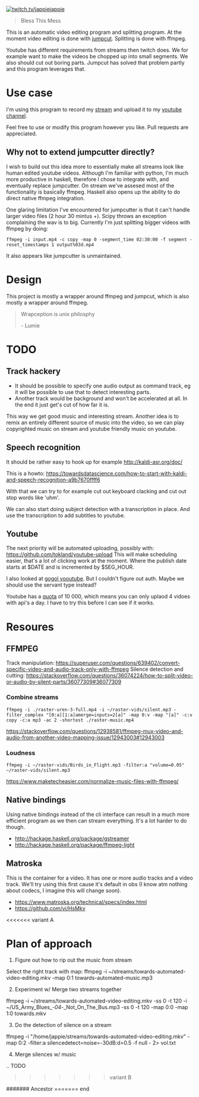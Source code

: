 [![twitch.tv/jappiejappie](https://img.shields.io/badge/twitch.tv-jappiejappie-purple?logo=twitch&style=for-the-badge)](https://www.twitch.tv/jappiejappie)

> Bless This Mess

This is an automatic video editing program and splitting
program.
At the moment video editing is done with [jumpcut](https://github.com/carykh/jumpcutter).
Splitting is done with ffmpeg.

Youtube has different requirements from streams then twitch does.
We for example want to make the videos be chopped up into
small segments.
We also should cut out boring parts.
Jumpcut has solved that problem partly and this program
leverages that.

# Use case
I'm using this program to record my [stream](https://www.twitch.tv/jappiejappie)
and upload it to my
[youtube channel](https://www.youtube.com/channel/UCQxmXSQEYyCeBC6urMWRPVw).

Feel free to use or modify this program however you like.
Pull requests are appreciated.

## Why not to extend jumpcutter directly?
I wish to build out this idea more to essentially
make all streams look like human edited youtube videos.
Although I'm familiar with python,
I'm much more productive in haskell,
therefore I chose to integrate with,
and eventually replace jumpcutter.
On stream we've assesed most of the functionality is basically
ffmpeg.
Haskell also opens up the ability to do direct native ffmpeg
integration.

One glaring limitation I've  encountered for jumpcutter is that
it can't handle larger video files (2 hour 30 mintus +).
Scipy throws an exception complaining the wav is to big.
Currently I'm just splitting bigger videos with ffmpeg by doing:

```shell
ffmpeg -i input.mp4 -c copy -map 0 -segment_time 02:30:00 -f segment -reset_timestamps 1 output%03d.mp4
```

It also appears like jumpcutter is unmaintained.

# Design
This project is mostly a wrapper around ffmpeg and jumpcut,
which is also mostly a wrapper around ffmpeg.

> Wrapception is unix philosphy
>
> \- Lumie

# TODO

## Track hackery

+ It should be possible to specify one audio output as command track,
  eg it will be possible to use that to detect interesting parts.
+ Another track would be background and won't be accelerated at all.
  In the end it just get's cut of how far it is.

This way we get good music and interesting stream.
Another idea is to remix an entirely different source of music
into the video, so we can play copyrighted music on stream
and youtube friendly music on youtube.

## Speech recognition
It should be rather easy to hook up for example http://kaldi-asr.org/doc/

This is a howto: https://towardsdatascience.com/how-to-start-with-kaldi-and-speech-recognition-a9b7670ffff6

With that we can try to for example cut out keyboard clacking
and cut out stop words like 'uhm'.

We can also start doing subject detection with a transcription in place.
And use the transcription to add subtitles to youtube.

## Youtube
The next priority will be automated uploading, possibly with:
https://github.com/tokland/youtube-upload
This will make scheduling easier,
that's a lot of clicking work at the moment.
Where the publish date starts at $DATE and is incremented by $SEG_HOUR.

I also looked at
[gogol yooutube](http://hackage.haskell.org/package/gogol-youtube).
But I couldn't figure out auth.
Maybe we should use the servant type instead?

Youtube has a [quota](https://developers.google.com/youtube/v3/getting-started#quota)
of 10 000,
which means you can only uplaod 4 vidoes with api's a day.
I have to try this before I can see if it works.

# Resoures
## FFMPEG
Track manipulation: https://superuser.com/questions/639402/convert-specific-video-and-audio-track-only-with-ffmpeg
Silence detection and cutting: https://stackoverflow.com/questions/36074224/how-to-split-video-or-audio-by-silent-parts/36077309#36077309


### Combine streams
```shell
ffmpeg -i ./raster-uren-3-full.mp4 -i ~/raster-vids/silent.mp3 -filter_complex "[0:a][1:a]amerge=inputs=2[a]" -map 0:v -map "[a]" -c:v copy -c:a mp3 -ac 2 -shortest ./raster-music.mp4
```

https://stackoverflow.com/questions/12938581/ffmpeg-mux-video-and-audio-from-another-video-mapping-issue/12943003#12943003

### Loudness
```shell
ffmpeg -i ~/raster-vids/Birds_in_Flight.mp3 -filter:a "volume=0.05" ~/raster-vids/silent.mp3
```
https://www.maketecheasier.com/normalize-music-files-with-ffmpeg/
## Native bindings
Using native bindings instead of the cli interface can result
in a much more efficient program as we then can stream everything.
It's a lot harder to do though.

+ http://hackage.haskell.org/package/gstreamer
+ http://hackage.haskell.org/package/ffmpeg-light

## Matroska
This is the container for a video. It has one or more audio tracks and a
video track.
We'll try using this first cause it's default in obs
(I know atm nothing about codecs, I imagine this will change soon).

+ https://www.matroska.org/technical/specs/index.html
+ https://github.com/vi/HsMkv

<<<<<<< variant A
# Plan of approach

1. Figure out how to rip out the music from stream

Select the right track with map:
ffmpeg -i ~/streams/towards-automated-video-editing.mkv -map 0:1 towards-automated-music.mp3


2. Experiment w/ Merge two streams together

ffmpeg -i ~/streams/towards-automated-video-editing.mkv -ss 0 -t 120 -i ~/US_Army_Blues_-_04_-_Not_On_The_Bus.mp3 -ss 0 -t 120 -map 0:0 -map 1:0 towards.mkv

3. Do the detection of silence on a stream

ffmpeg -i "/home/jappie/streams/towards-automated-video-editing.mkv" -map 0:2 -filter:a silencedetect=noise=-30dB:d=0.5 -f null - 2> vol.txt

4. Merge silences w/ music

.. TODO
>>>>>>> variant B

####### Ancestor
======= end

